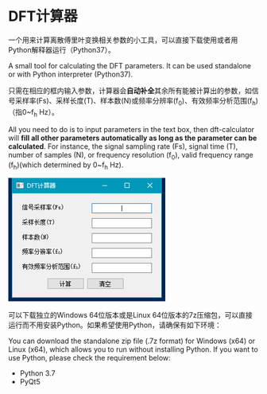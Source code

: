 # DFT计算器

一个用来计算离散傅里叶变换相关参数的小工具，可以直接下载使用或者用Python解释器运行（Python37）。

A small tool for calculating the DFT parameters. It can be used standalone or with Python interpreter (Python37).



只需在相应的框内输入参数，计算器会**自动补全**其余所有能被计算出的参数，如信号采样率(Fs)、采样长度(T)、样本数(N)或频率分辨率(f<sub>0</sub>)、有效频率分析范围(f<sub>h</sub>)（指0~f<sub>h</sub> Hz）。

All you need to do is to input parameters in the text box, then dft-calculator will **fill all other parameters automatically as long as the parameter can be calculated**. For instance, the signal sampling rate (Fs), signal time (T), number of samples (N), or frequency resolution (f<sub>0</sub>), valid frequency range (f<sub>h</sub>)(which determined by 0~f<sub>h</sub> Hz).



![1562055846361](assets/1562055846361.png)



可以下载独立的Windows 64位版本或是Linux 64位版本的7z压缩包，可以直接运行而不用安装Python。如果希望使用Python，请确保有如下环境：

You can download the standalone zip file (.7z format) for Windows (x64) or Linux (x64), which allows you to run without installing Python. If you want to use Python, please check the requirement below:



- Python 3.7
- PyQt5